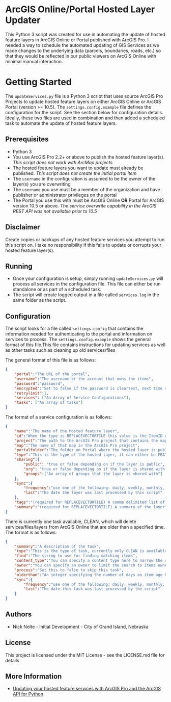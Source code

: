 # ArcGIS Online/Portal Hosted Layer Updater
This Python 3 script was created for use in automating the update of hosted feature layers in ArcGIS Online or Portal published with ArcGIS Pro. I needed a way to schedule the automated updating of GIS Services as we made changes to the underlying data (parcels, boundaries, roads, etc.) so that they would be reflected in our public viewers on ArcGIS Online with minimal manual interaction.

# Getting Started
The `updateServices.py` file is a Python 3 script that uses source ArcGIS Pro Projects to update hosted feature layers on either ArcGIS Online or ArcGIS Portal (version >= 10.5).
The `settings.config.example` file defines the configuration for the script. See the section below for configuration details. 
Ideally, these two files are used in combination and then added a scheduled task to automate the update of hosted feature layers.

## Prerequisites
* Python 3
* You use ArcGIS Pro 2.2+ or above to publish the hosted feature layer(s). _This script does not work with ArcMap projects_
* The hosted feature layers you want to update must already be published. _This script does not create the initial portal item_
* The `username` in the configuration is assumed to be the owner of the layer(s) you are overwriting
* The `username` you use must be a member of the organization and have publisher or administrator privileges on the portal
* The Portal you use this with must be ArcGIS Online **OR** Portal for ArcGIS version 10.5 or above. _The service overwrite capability in the ArcGIS REST API was not available prior to 10.5_ 

## Disclaimer
Create copies or backups of any hosted feature services you attempt to run this script on. I take no responsibility if this fails to update or corrupts your hosted feature layer(s).

## Running
* Once your configuration is setup, simply running `updateServices.py` will process all services in the configuration file. This file can either be run standalone or as part of a scheduled task.
* The script will create logged output in a file called `services.log` in the same folder as the script.

## Configuration
The script looks for a file called `settings.config` that contains the information needed for authenticating to the portal and information on services to process. The `settings.config.example` shows the general format of this file.This file contains instructions for updating services as well as other tasks such as cleaning up old services/files

The general format of this file is as follows:

```json
{
    "portal":"The URL of the portal",
    "username":"The username of the account that owns the items",
    "password":"password",
    "encrypted":"Set to false if the password is cleartext, next time script runs the password will be encrypted and this set to true",
    "retrylimit":1, 
    "services": ["An Array of Service Configurations"],
    "tasks": ["An array of tasks"]
}
```

The format of a service configuration is as follows:

```json
{
    "name":"The name of the hosted feature layer",
    "id":"When the type is REPLACEVECTORTILE this value is the ItemID of the target layer in ArcGIS Online",
    "project":"The path to the ArcGIS Pro project that contains the map for the hosted feature layer",
    "map":"The name of that map in the ArcGIS Pro project",
    "portalfolder":"The folder on Portal where the hosted layer is published. If it's in your root folder leave blank",
    "type":"This is the type of the hosted layer, it can either be FEATURE, TILE, MAP_IMAGE, or REPLACEVECTORTILE",
    "sharing":{
        "public": "true or false depending on if the layer is public",
        "org": "true or false depending on if the layer is shared with the entire organization",
        "groups":["An array of groups that the layer is shared with"]
    },
    "sync":{
        "frequency":"use one of the following: daily, weekly, monthly, yearly",
        "last":"The date the layer was last processed by this script"
    },
    "tags":"(required for REPLACEVECTORTILE) A comma delimited list of tags for the item",
    "summary":"(required for REPLACEVECTORTILE) A summary of the layer"
}
```
There is currently one task available, CLEAN, which will delete services/files/layers from ArcGIS Online that are older than a specified time. The format is as follows:

```json
{
    "summary":"A description of the task",
    "type":"This is the type of task, currently only CLEAN is available",
    "find":"The string to use for finding matching items",
    "content_type":"You can specify a content type here to narrow the results, examples include Map Service, Vector Tile, Compact Tile Package, etc",
    "owner":"You can specify an owner to limit the search to items owned by that person",
    "process":"Set this to false to skip this task",
    "olderthan":"An integer specifying the number of days an item age has to be before it is processed",
    "sync":{
        "frequency":"use one of the following: daily, weekly, monthly, yearly",
        "last":"The date this task was last processed by the script"
    }
}
```

## Authors
* Nick Nolte - Initial Development - City of Grand Island, Nebraska

## License
This project is licensed under the MIT License - see the LICENSE.md file for details

## More Information
* [Updating your hosted feature services with ArcGIS Pro and the ArcGIS API for Python](https://www.esri.com/arcgis-blog/products/api-python/analytics/updating-your-hosted-feature-services-with-arcgis-pro-and-the-arcgis-api-for-python/)
